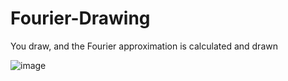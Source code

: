# Fourier-Drawing

You draw, and the Fourier approximation is calculated and drawn

![image](https://user-images.githubusercontent.com/96835969/164026601-1ea66b25-f21a-4505-9580-6d99f9f7d89a.png)
